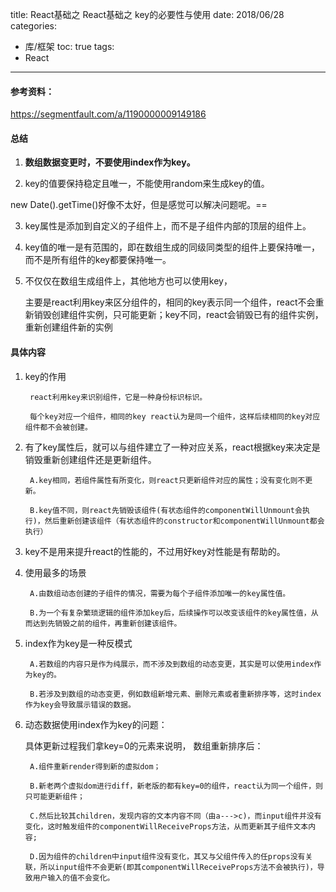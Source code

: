 title: React基础之 React基础之 key的必要性与使用
date: 2018/06/28
categories:
  - 库/框架
toc: true
tags:
  - React
---

#### 参考资料：
 https://segmentfault.com/a/1190000009149186

#### 总结
1. **数组数据变更时，不要使用index作为key。**

2. key的值要保持稳定且唯一，不能使用random来生成key的值。

  new Date().getTime()好像不太好，但是感觉可以解决问题呢。==

3. key属性是添加到自定义的子组件上，而不是子组件内部的顶层的组件上。

    <MyComponent key={{item.key}}/>
<!--more-->
4. key值的唯一是有范围的，即在数组生成的同级同类型的组件上要保持唯一，而不是所有组件的key都要保持唯一。


5. 不仅仅在数组生成组件上，其他地方也可以使用key，

    主要是react利用key来区分组件的，相同的key表示同一个组件，react不会重新销毁创建组件实例，只可能更新；key不同，react会销毁已有的组件实例，重新创建组件新的实例
#### 具体内容
1. key的作用

        react利用key来识别组件，它是一种身份标识标识。

        每个key对应一个组件，相同的key react认为是同一个组件，这样后续相同的key对应组件都不会被创建。

2. 有了key属性后，就可以与组件建立了一种对应关系，react根据key来决定是销毁重新创建组件还是更新组件。

        A.key相同，若组件属性有所变化，则react只更新组件对应的属性；没有变化则不更新。

        B.key值不同，则react先销毁该组件(有状态组件的componentWillUnmount会执行)，然后重新创建该组件（有状态组件的constructor和componentWillUnmount都会执行）

3. key不是用来提升react的性能的，不过用好key对性能是有帮助的。

4. 使用最多的场景

        A.由数组动态创建的子组件的情况，需要为每个子组件添加唯一的key属性值。

        B.为一个有复杂繁琐逻辑的组件添加key后，后续操作可以改变该组件的key属性值，从而达到先销毁之前的组件，再重新创建该组件。

5. index作为key是一种反模式

        A.若数组的内容只是作为纯展示，而不涉及到数组的动态变更，其实是可以使用index作为key的。

        B.若涉及到数组的动态变更，例如数组新增元素、删除元素或者重新排序等，这时index作为key会导致展示错误的数据。

6. 动态数据使用index作为key的问题：

    具体更新过程我们拿key=0的元素来说明， 数组重新排序后：

        A.组件重新render得到新的虚拟dom；

        B.新老两个虚拟dom进行diff，新老版的都有key=0的组件，react认为同一个组件，则只可能更新组件；

        C.然后比较其children，发现内容的文本内容不同（由a--->c)，而input组件并没有变化，这时触发组件的componentWillReceiveProps方法，从而更新其子组件文本内容;

        D.因为组件的children中input组件没有变化，其又与父组件传入的任props没有关联，所以input组件不会更新(即其componentWillReceiveProps方法不会被执行)，导致用户输入的值不会变化。
